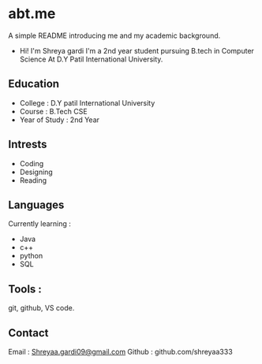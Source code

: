 # abt.me
A simple README introducing me and my academic background.
- Hi! I'm Shreya gardi
I'm a 2nd year student pursuing B.tech in Computer Science 
At D.Y Patil International University.

## Education
- College : D.Y patil International University
- Course : B.Tech CSE
- Year of Study : 2nd Year

## Intrests
- Coding
- Designing
- Reading

## Languages
Currently learning :
- Java
- c++
- python
- SQL
  
## Tools :
git, github, VS code.

## Contact
Email : Shreyaa.gardi09@gmail.com
Github : github.com/shreyaa333
 

 
